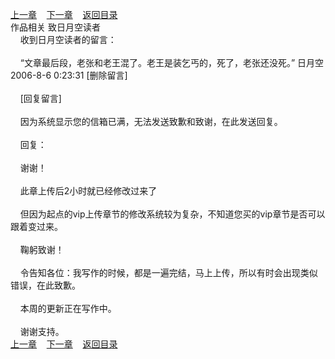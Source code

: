 
[上一章](https://github.com/xiaominghe2014/spider_book/blob/master/book/缺月梧桐/第164章.md)&nbsp;&nbsp;&nbsp;&nbsp;[下一章](https://github.com/xiaominghe2014/spider_book/blob/master/book/缺月梧桐/第166章.md)&nbsp;&nbsp;&nbsp;&nbsp;[返回目录](https://github.com/xiaominghe2014/spider_book/blob/master/book/缺月梧桐/README.md)
<br />作品相关 致日月空读者<br />&nbsp;&nbsp;&nbsp;&nbsp;收到日月空读者的留言：<br /><br />&nbsp;&nbsp;&nbsp;&nbsp;“文章最后段，老张和老王混了。老王是装乞丐的，死了，老张还没死。” 日月空 2006-8-6 0:23:31 [删除留言]<br /><br />&nbsp;&nbsp;&nbsp;&nbsp;[回复留言]<br /><br />&nbsp;&nbsp;&nbsp;&nbsp;因为系统显示您的信箱已满，无法发送致歉和致谢，在此发送回复。<br /><br />&nbsp;&nbsp;&nbsp;&nbsp;回复：<br /><br />&nbsp;&nbsp;&nbsp;&nbsp;谢谢！<br /><br />&nbsp;&nbsp;&nbsp;&nbsp;此章上传后2小时就已经修改过来了<br /><br />&nbsp;&nbsp;&nbsp;&nbsp;但因为起点的vip上传章节的修改系统较为复杂，不知道您买的vip章节是否可以跟着变过来。<br /><br />&nbsp;&nbsp;&nbsp;&nbsp;鞠躬致谢！<br /><br />&nbsp;&nbsp;&nbsp;&nbsp;令告知各位：我写作的时候，都是一遍完结，马上上传，所以有时会出现类似错误，在此致歉。<br /><br />&nbsp;&nbsp;&nbsp;&nbsp;本周的更新正在写作中。<br /><br />&nbsp;&nbsp;&nbsp;&nbsp;谢谢支持。 <br />
[上一章](https://github.com/xiaominghe2014/spider_book/blob/master/book/缺月梧桐/第164章.md)&nbsp;&nbsp;&nbsp;&nbsp;[下一章](https://github.com/xiaominghe2014/spider_book/blob/master/book/缺月梧桐/第166章.md)&nbsp;&nbsp;&nbsp;&nbsp;[返回目录](https://github.com/xiaominghe2014/spider_book/blob/master/book/缺月梧桐/README.md)
